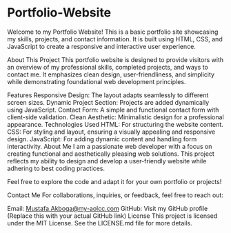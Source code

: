 # Portfolio-Website


Welcome to my Portfolio Website! This is a basic portfolio site showcasing my skills, projects, and contact information. It is built using HTML, CSS, and JavaScript to create a responsive and interactive user experience.


About This Project
This portfolio website is designed to provide visitors with an overview of my professional skills, completed projects, and ways to contact me. It emphasizes clean design, user-friendliness, and simplicity while demonstrating foundational web development principles.

Features
Responsive Design: The layout adapts seamlessly to different screen sizes.
Dynamic Project Section: Projects are added dynamically using JavaScript.
Contact Form: A simple and functional contact form with client-side validation.
Clean Aesthetic: Minimalistic design for a professional appearance.
Technologies Used
HTML: For structuring the website content.
CSS: For styling and layout, ensuring a visually appealing and responsive design.
JavaScript: For adding dynamic content and handling form interactivity.
About Me
I am a passionate web developer with a focus on creating functional and aesthetically pleasing web solutions. This project reflects my ability to design and develop a user-friendly website while adhering to best coding practices.

Feel free to explore the code and adapt it for your own portfolio or projects!

Contact Me
For collaborations, inquiries, or feedback, feel free to reach out:

Email: Mustafa.Akboga@my-aolcc.com
GitHub: Visit my GitHub profile (Replace this with your actual GitHub link)
License
This project is licensed under the MIT License. See the LICENSE.md file for more details.

